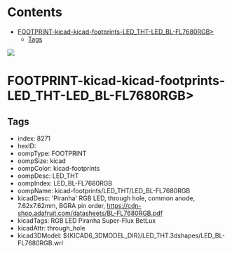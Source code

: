 



Contents
========

* [FOOTPRINT-kicad-kicad-footprints-LED_THT-LED_BL-FL7680RGB>](#footprint-kicad-kicad-footprints-led_tht-led_bl-fl7680rgb)
	* [Tags](#tags)
  
![][im]
# FOOTPRINT-kicad-kicad-footprints-LED_THT-LED_BL-FL7680RGB>

## Tags

- index: 8271
- hexID: 
- oompType: FOOTPRINT
- oompSize: kicad
- oompColor: kicad-footprints
- oompDesc: LED_THT
- oompIndex: LED_BL-FL7680RGB
- oompName: kicad-footprints/LED_THT/LED_BL-FL7680RGB
- kicadDesc: 'Piranha' RGB LED, through hole, common anode, 7.62x7.62mm, BGRA pin order, https://cdn-shop.adafruit.com/datasheets/BL-FL7680RGB.pdf
- kicadTags: RGB LED Piranha Super-Flux BetLux
- kicadAttr: through_hole
- kicad3DModel: ${KICAD6_3DMODEL_DIR}/LED_THT.3dshapes/LED_BL-FL7680RGB.wrl



[im]: image.png
